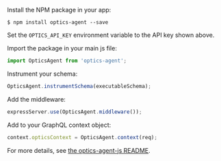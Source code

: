 Install the NPM package in your app:

```
$ npm install optics-agent --save
```

Set the `OPTICS_API_KEY` environment variable to the API key shown above.

Import the package in your main js file:

```js
import OpticsAgent from 'optics-agent';
```

Instrument your schema:
```js
OpticsAgent.instrumentSchema(executableSchema);
```

Add the middleware:
```js
expressServer.use(OpticsAgent.middleware());
```

Add to your GraphQL context object:
```js
context.opticsContext = OpticsAgent.context(req);
```

For more details, see [the optics-agent-js README](https://github.com/apollostack/optics-agent-js/blob/master/README.md).
